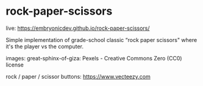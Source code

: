 # rock-paper-scissors

live: https://embryonicdev.github.io/rock-paper-scissors/

Simple implementation of grade-school classic “rock paper scissors" where it's the player vs the computer. 

images: 
great-sphinx-of-giza: Pexels - Creative Commons Zero (CC0) license

rock / paper / scissor buttons: https://www.vecteezy.com


